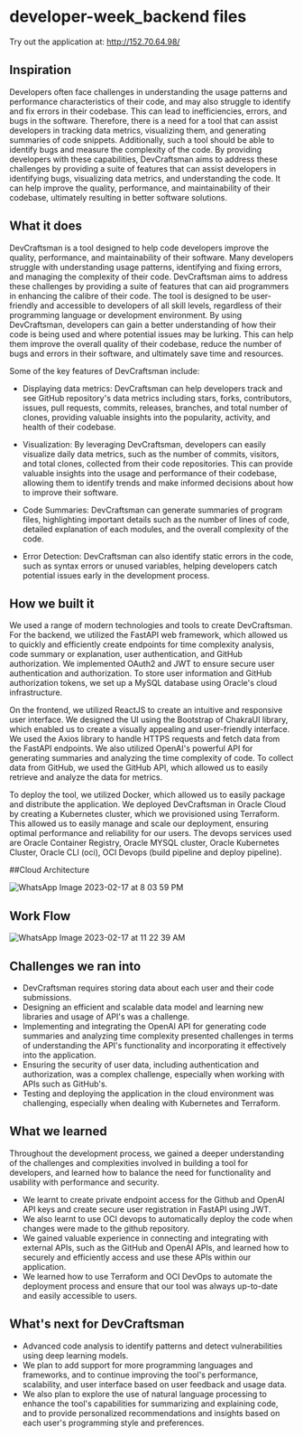 # developer-week_backend files
Try out the application at: http://152.70.64.98/

## Inspiration
Developers often face challenges in understanding the usage patterns and performance characteristics of their code, and may also struggle to identify and fix errors in their codebase. This can lead to inefficiencies, errors, and bugs in the software. Therefore, there is a need for a tool that can assist developers in tracking data metrics, visualizing them, and generating summaries of code snippets. Additionally, such a tool should be able to identify bugs and measure the complexity of the code. By providing developers with these capabilities, DevCraftsman aims to address these challenges by providing a suite of features that can assist developers in identifying bugs, visualizing data metrics, and understanding the code. It can help improve the quality, performance, and maintainability of their codebase, ultimately resulting in better software solutions.

## What it does
DevCraftsman is a tool designed to help code developers improve the quality, performance, and maintainability of their software. Many developers struggle with understanding usage patterns, identifying and fixing errors, and managing the complexity of their code. DevCraftsman aims to address these challenges by providing a suite of features that can aid programmers in enhancing the calibre of their code. The tool is designed to be user-friendly and accessible to developers of all skill levels, regardless of their programming language or development environment. By using DevCraftsman, developers can gain a better understanding of how their code is being used and where potential issues may be lurking. This can help them improve the overall quality of their codebase, reduce the number of bugs and errors in their software, and ultimately save time and resources.

Some of the key features of DevCraftsman include:
- Displaying data metrics: DevCraftsman can help developers track and see GitHub repository's data metrics including stars, forks, contributors, issues, pull requests, commits, releases, branches, and total number of clones, providing valuable insights into the popularity, activity, and health of their codebase.

- Visualization: By leveraging DevCraftsman, developers can easily visualize daily data metrics, such as the number of commits, visitors, and total clones, collected from their code repositories. This can provide valuable insights into the usage and performance of their codebase, allowing them to identify trends and make informed decisions about how to improve their software.

- Code Summaries: DevCraftsman can generate summaries of program files, highlighting important details such as the number of lines of code, detailed explanation of each modules, and the overall complexity of the code.

- Error Detection: DevCraftsman can also identify static errors in the code, such as syntax errors or unused variables, helping developers catch potential issues early in the development process.

## How we built it
We used a range of modern technologies and tools to create DevCraftsman. For the backend, we utilized the FastAPI web framework, which allowed us to quickly and efficiently create endpoints for time complexity analysis, code summary or explanation, user authentication, and GitHub authorization. We implemented OAuth2 and JWT to ensure secure user authentication and authorization. To store user information and GitHub authorization tokens, we set up a MySQL database using Oracle's cloud infrastructure.

On the frontend, we utilized ReactJS to create an intuitive and responsive user interface. We designed the UI using the Bootstrap of ChakraUI library, which enabled us to create a visually appealing and user-friendly interface. We used the Axios library to handle HTTPS requests and fetch data from the FastAPI endpoints. We also utilized OpenAI's powerful API for generating summaries and analyzing the time complexity of code. To collect data from GitHub, we used the GitHub API, which allowed us to easily retrieve and analyze the data for metrics.

To deploy the tool, we utilized Docker, which allowed us to easily package and distribute the application. We deployed DevCraftsman in Oracle Cloud by creating a Kubernetes cluster, which we provisioned using Terraform. This allowed us to easily manage and scale our deployment, ensuring optimal performance and reliability for our users. The devops services used are Oracle Container Registry, Oracle MYSQL cluster, Oracle Kubernetes Cluster, Oracle CLI (oci), OCI Devops (build pipeline and deploy pipeline).

##Cloud Architecture

![WhatsApp Image 2023-02-17 at 8 03 59 PM](https://user-images.githubusercontent.com/73429989/219741953-c0b1a777-c5d6-4b36-8501-8eeeea432be0.jpeg)

## Work Flow
![WhatsApp Image 2023-02-17 at 11 22 39 AM](https://user-images.githubusercontent.com/73429989/219741934-1924b492-9c18-4abf-bae8-79a2566516b4.jpeg)


## Challenges we ran into
- DevCraftsman requires storing data about each user and their code submissions.
- Designing an efficient and scalable data model and learning new libraries and usage of API's was a challenge.
- Implementing and integrating the OpenAI API for generating code summaries and analyzing time complexity presented challenges in terms of understanding the API's functionality and incorporating it effectively into the application.
- Ensuring the security of user data, including authentication and authorization, was a complex challenge, especially when working with APIs such as GitHub's.
- Testing and deploying the application in the cloud environment was challenging, especially when dealing with Kubernetes and Terraform.

## What we learned
Throughout the development process, we gained a deeper understanding of the challenges and complexities involved in building a tool for developers, and learned how to balance the need for functionality and usability with performance and security.
- We learnt to create private endpoint access for the Github and OpenAI API keys and create secure user registration in FastAPI using JWT. 
- We also learnt to use OCI devops to automatically deploy the code when changes were made to the github repository. 
- We gained valuable experience in connecting and integrating with external APIs, such as the GitHub and OpenAI APIs, and learned how to securely and efficiently access and use these APIs within our application. 
- We learned how to use Terraform and OCI DevOps to automate the deployment process and ensure that our tool was always up-to-date and easily accessible to users.

## What's next for DevCraftsman
- Advanced code analysis to identify patterns and detect vulnerabilities using deep learning models.
- We plan to add support for more programming languages and frameworks, and to continue improving the tool's performance, scalability, and user interface based on user feedback and usage data.
- We also plan to explore the use of natural language processing to enhance the tool's capabilities for summarizing and explaining code, and to provide personalized recommendations and insights based on each user's programming style and preferences.

